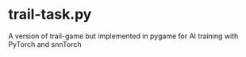 # trail-task.py

A version of trail-game but implemented in pygame for AI training with PyTorch and snnTorch

